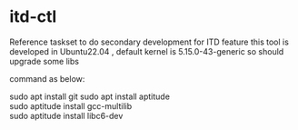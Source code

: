 # itd-ctl
Reference taskset to do secondary development for ITD feature 
this tool is developed in Ubuntu22.04 , default kernel is 5.15.0-43-generic
so should upgrade some libs 

command as below:

sudo apt install git
sudo apt install aptitude                                                                                                                                              
sudo aptitude install gcc-multilib                                                                                                                                          
sudo aptitude install libc6-dev 


